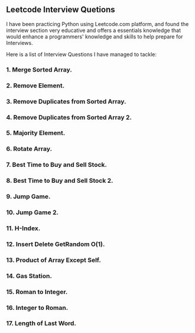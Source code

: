 ## Leetcode Interview Quetions

I have been practicing Python using Leetcode.com platform, and found the interview section very educative and 
offers a essentials knowledge that would enhance a programmers' knowledge and skills to help prepare for 
Interviews.

Here is a list of Interview Questions I have managed to tackle:

### 1. Merge Sorted Array.
### 2. Remove Element.
### 3. Remove Duplicates from Sorted Array.
### 4. Remove Duplicates from Sorted Array 2.
### 5. Majority Element.
### 6. Rotate Array.
### 7. Best Time to Buy and Sell Stock.
### 8. Best Time to Buy and Sell Stock 2.
### 9. Jump Game.
### 10. Jump Game 2.
### 11. H-Index.
### 12. Insert Delete GetRandom O(1).
### 13. Product of Array Except Self.
### 14. Gas Station.
### 15. Roman to Integer.
### 16. Integer to Roman.
### 17. Length of Last Word.

